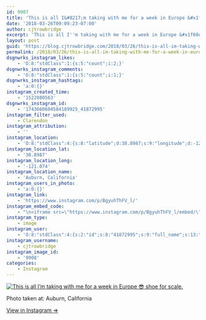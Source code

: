 ```yaml
---
id: 9907
title: 'This is all I&#8217;m taking with me for a week in Europe &#x1f60e; shoe for scale.'
date: '2018-03-26T09:09:23-07:00'
author: cjtrowbridge
excerpt: 'This is all I''m taking with me for a week in Europe &#x1f60e; shoe for scale.'
layout: post
guid: 'https://blog.cjtrowbridge.com/2018/03/26/this-is-all-im-taking-with-me-for-a-week-in-europe-%f0%9f%98%8e-shoe-for-scale/'
permalink: /2018/03/26/this-is-all-im-taking-with-me-for-a-week-in-europe-%f0%9f%98%8e-shoe-for-scale/
dsgnwrks_instagram_likes:
    - 'O:8:"stdClass":1:{s:5:"count";i:2;}'
dsgnwrks_instagram_comments:
    - 'O:8:"stdClass":1:{s:5:"count";i:1;}'
dsgnwrks_instagram_hashtags:
    - 'a:0:{}'
instagram_created_time:
    - '1522080563'
dsgnwrks_instagram_id:
    - '1743660604584189925_41872995'
instagram_filter_used:
    - Clarendon
instagram_attribution:
    - ''
instagram_location:
    - 'O:8:"stdClass":4:{s:8:"latitude";d:38.8987;s:9:"longitude";d:-121.074;s:4:"name";s:18:"Auburn, California";s:2:"id";i:218405825;}'
instagram_location_lat:
    - '38.8987'
instagram_location_long:
    - '-121.074'
instagram_location_name:
    - 'Auburn, California'
instagram_users_in_photo:
    - 'a:0:{}'
instagram_link:
    - 'https://www.instagram.com/p/BgyuhThFV_l/'
instagram_embed_code:
    - "\n<iframe src=\"https://www.instagram.com/p/BgyuhThFV_l/embed/\" width=\"612\" height=\"710\" frameborder=\"0\" scrolling=\"no\" allowtransparency=\"true\" class=\"insta-image-embed\"></iframe>\n"
instagram_type:
    - image
instagram_user:
    - 'O:8:"stdClass":4:{s:2:"id";s:8:"41872995";s:9:"full_name";s:13:"CJ Trowbridge";s:15:"profile_picture";s:141:"https://scontent.cdninstagram.com/vp/0bff7ef46024fadfe1c65f0c3a2372f7/5B42121C/t51.2885-19/s150x150/13724650_1188772791164794_142557231_a.jpg";s:8:"username";s:12:"cjtrowbridge";}'
instagram_username:
    - cjtrowbridge
instagram_image_id:
    - '9908'
categories:
    - Instagram
---
```


[![This is all I’m taking with me for a week in Europe 😎 shoe for scale.](https://blog.cjtrowbridge.com/wp-content/uploads/2018/03/1522080563-1-1.jpg)](https://www.instagram.com/p/BgyuhThFV_l/)

Photo taken at: Auburn, California

[View in Instagram ⇒](https://www.instagram.com/p/BgyuhThFV_l/)